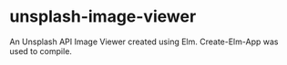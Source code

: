# unsplash-image-viewer
An Unsplash API Image Viewer created using Elm. Create-Elm-App was used to compile.
